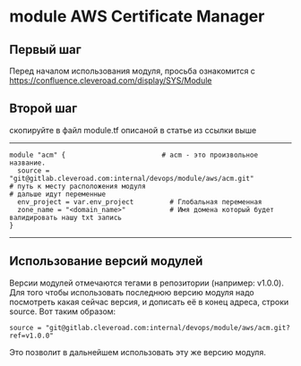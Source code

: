 # module AWS Certificate Manager

## Первый шаг 
Перед началом использования модуля, просьба ознакомится с 
https://confluence.cleveroad.com/display/SYS/Module

## Второй шаг 
скопируйте в файл module.tf описаной в статье из ссылки выше

---

``` 
module "acm" {                        # acm - это произвольное название.
  source = "git@gitlab.cleveroad.com:internal/devops/module/aws/acm.git"            # путь к месту расположения модуля
# дальше идут переменные
  env_project = var.env_project         # Глобальная переменная
  zone_name = "<domain_name>"           # Имя домена который будет валидировать нашу txt запись
}
```

---

## Использование версий модулей
Версии модулей отмечаются тегами в репозитории (например: v1.0.0).
Для того чтобы использовать последнюю версию модуля надо посмотреть какая сейчас версия, и дописать её в конец адреса, строки source. Вот таким образом:
```
source = "git@gitlab.cleveroad.com:internal/devops/module/aws/acm.git?ref=v1.0.0"
```
Это позволит в дальнейшем использовать эту же версию модуля. 
